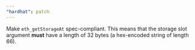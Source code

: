 ```yaml
---
"hardhat": patch
---
```


Make `eth_getStorageAt` spec-compliant. This means that the storage slot argument **must** have a length of 32 bytes (a hex-encoded string of length 66).
